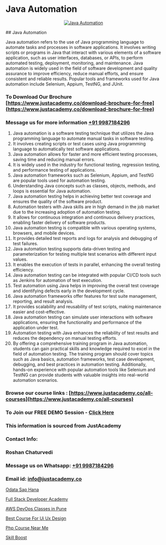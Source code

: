 # Java Automation

<p align="center">
  <a href="https://justacademy.co/course-detail/core-java-training">
    <img src="https://justacademy.co/storage2/course_image/1677245426_course_image.webp" alt="Java Automation">
  </a>
</p>
## Java Automation

Java automation refers to the use of Java programming language to automate tasks and processes in software applications. It involves writing scripts or programs in Java that interact with various elements of a software application, such as user interfaces, databases, or APIs, to perform automated testing, deployment, monitoring, and maintenance. Java automation is widely used in the field of software development and quality assurance to improve efficiency, reduce manual efforts, and ensure consistent and reliable results. Popular tools and frameworks used for Java automation include Selenium, Appium, TestNG, and JUnit.
### To Download Our Brochure [https://www.justacademy.co/download-brochure-for-free](https://www.justacademy.co/download-brochure-for-free)
### Message us for more information [+91 9987184296](https://api.whatsapp.com/send?phone=919987184296)
1) Java automation is a software testing technique that utilizes the Java programming language to automate manual tasks in software testing.
2) It involves creating scripts or test cases using Java programming language to automatically test software applications.
3) Java automation allows for faster and more efficient testing processes, saving time and reducing manual errors.
4) It is widely used in the industry for functional testing, regression testing, and performance testing of applications.
5) Java automation frameworks such as Selenium, Appium, and TestNG are popular tools used for automation testing.
6) Understanding Java concepts such as classes, objects, methods, and loops is essential for Java automation.
7) Java automation testing helps in achieving better test coverage and ensures the quality of the software product.
8) Automation testers with Java skills are in high demand in the job market due to the increasing adoption of automation testing.
9) It allows for continuous integration and continuous delivery practices, enabling faster delivery of software products.
10) Java automation testing is compatible with various operating systems, browsers, and mobile devices.
11) It provides detailed test reports and logs for analysis and debugging of test failures.
12) Java automation testing supports data-driven testing and parameterization for testing multiple test scenarios with different input values.
13) It enables the execution of tests in parallel, enhancing the overall testing efficiency.
14) Java automation testing can be integrated with popular CI/CD tools such as Jenkins for automation of test execution.
15) Test automation using Java helps in improving the overall test coverage and identifying defects early in the development cycle.
16) Java automation frameworks offer features for test suite management, reporting, and result analysis.
17) It provides scalability and reusability of test scripts, making maintenance easier and cost-effective.
18) Java automation testing can simulate user interactions with software applications, ensuring the functionality and performance of the application under test.
19) Automation testing with Java enhances the reliability of test results and reduces the dependency on manual testing efforts.
20) By offering a comprehensive training program in Java automation, students can gain practical skills and knowledge required to excel in the field of automation testing. The training program should cover topics such as Java basics, automation frameworks, test case development, debugging, and best practices in automation testing. Additionally, hands-on experience with popular automation tools like Selenium and TestNG can provide students with valuable insights into real-world automation scenarios.

### Browse our course links : [https://www.justacademy.co/all-courses](https://www.justacademy.co/all-courses) 
### To Join our FREE DEMO Session - [Click Here](https://www.justacademy.co/register-for-course-demo)


### This information is sourced from JustAcademy
### Contact Info:
### Roshan Chaturvedi
### Message us on Whatsapp: [+91 9987184296](https://api.whatsapp.com/send?phone=919987184296)
### Email id: [info@justacademy.co](mailto:info@justacademy.co)
                
[Odata Sap Hana](https://www.linkedin.com/pulse/odata-sap-hana-justacademy-ahmedabad-vhcoc/)

[Full Stack Developer Academy](https://www.linkedin.com/pulse/full-stack-developer-academy-justacademy-mumbai-ggrnf/)

[AWS DevOps Classes in Pune](https://medium.com/@prempja40/aws-devops-classes-in-pune-c82166508edc)

[Best Course For Ui Ux Design](https://medium.com/@justacademytraining/best-course-for-ui-ux-design-3c0a408d8777)

[Php Course Near Me](https://justacademyin.github.io/justacademy/php-course-near-me)

[Skill Boost](https://justacademyin.github.io/justacademy/skill-boost)

